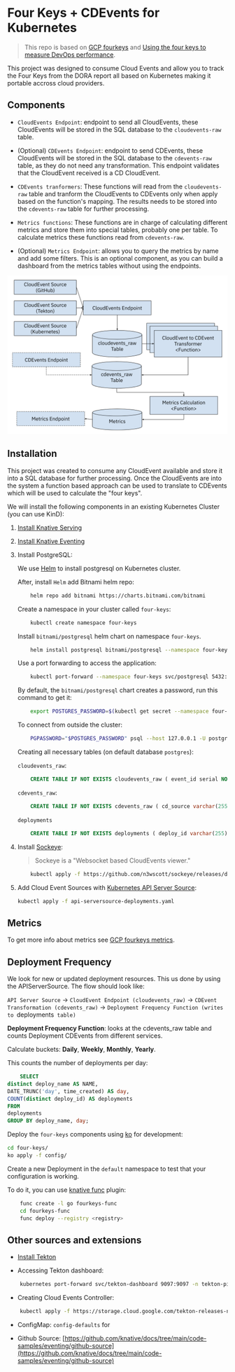 # Four Keys + CDEvents for Kubernetes

> This repo is based on [GCP fourkeys](https://github.com/GoogleCloudPlatform/fourkeys) and [Using the four keys to measure DevOps performance](https://cloud.google.com/blog/products/devops-sre/using-the-four-keys-to-measure-your-devops-performance).

This project was designed to consume Cloud Events and allow you to track the Four Keys from the DORA report all based on Kubernetes making it portable accross cloud providers.

## Components

- `CloudEvents Endpoint`: endpoint to send all CloudEvents, these CloudEvents will be stored in the SQL database to the `cloudevents-raw` table. 

- (Optional) `CDEvents Endpoint`: endpoint to send CDEvents, these CloudEvents will be stored in the SQL database to the `cdevents-raw` table, as they do not need any transformation. This endpoint validates that the CloudEvent received is a CD CloudEvent. 

- `CDEvents tranformers`: These functions will read from the `cloudevents-raw` table and tranform the CloudEvents to CDEvents only when apply based on the function's mapping. The results needs to be stored into the `cdevents-raw` table for further processing.

- `Metrics functions`: These functions are in charge of calculating different metrics and store them into special tables, probably one per table. To calculate metrics these functions read from `cdevents-raw`.

- (Optional) `Metrics Endpoint`: allows you to query the metrics by name and add some filters. This is an optional component, as you can build a dashboard from the metrics tables without using the endpoints.


![imgs/four-keys-architecture.png](imgs/four-keys-architecture.png)

## Installation

This project was created to consume any CloudEvent available and store it into a SQL database for further processing. Once the CloudEvents are into the system a function based approach can be used to translate to CDEvents which will be used to calculate the "four keys".

We will install the following components in an existing Kubernetes Cluster (you can use KinD): 

1. [Install Knative Serving](https://knative.dev/docs/install/yaml-install/serving/install-serving-with-yaml/) 
2. [Install Knative Eventing](https://knative.dev/docs/install/yaml-install/eventing/install-eventing-with-yaml/)

3. Install PostgreSQL: 

    We use [Helm](https://helm.sh/) to install postgresql on Kubernetes cluster.

    After, install `Helm` add Bitnami helm repo:

    ```sh
        helm repo add bitnami https://charts.bitnami.com/bitnami
    ```

    Create a namespace in your cluster called `four-keys`:
    ```sh
        kubectl create namespace four-keys
    ```

    Install `bitnami/postgresql` helm chart on namespace `four-keys`.
    ```sh
        helm install postgresql bitnami/postgresql --namespace four-keys
    ```

    Use a port forwarding to access the application:
    ```sh
        kubectl port-forward --namespace four-keys svc/postgresql 5432:5432
    ```

    By default, the `bitnami/postgresql` chart creates a password, run this command to get it:

    ```sh
        export POSTGRES_PASSWORD=$(kubectl get secret --namespace four-keys postgresql -o jsonpath="{.data.postgres-password}" | base64 -d)
    ```

    To connect from outside the cluster: 
    ```sh
        PGPASSWORD="$POSTGRES_PASSWORD" psql --host 127.0.0.1 -U postgres -d postgres -p 5432
    ```

    Creating all necessary tables (on default database `postgres`):

    `cloudevents_raw`:
    ```sql
        CREATE TABLE IF NOT EXISTS cloudevents_raw ( event_id serial NOT NULL PRIMARY KEY, content json NOT NULL, event_timestamp TIMESTAMP NOT NULL);
    ```

    `cdevents_raw`:
    ```sql
        CREATE TABLE IF NOT EXISTS cdevents_raw ( cd_source varchar(255) NOT NULL, cd_id varchar(255) NOT NULL, cd_timestamp TIMESTAMP NOT NULL, cd_type varchar(255) NOT NULL, cd_subject_id varchar(255) NOT NULL, cd_subject_source varchar(255), content json NOT NULL, PRIMARY KEY (cd_source, cd_id));
    ```

    `deployments`
    ```sql
        CREATE TABLE IF NOT EXISTS deployments ( deploy_id varchar(255) NOT NULL, time_created TIMESTAMP NOT NULL, deploy_name varchar(255) NOT NULL, PRIMARY KEY (deploy_id, time_created, deploy_name));
    ```

4. Install [Sockeye](https://github.com/n3wscott/sockeye):

    > Sockeye is a "Websocket based CloudEvents viewer."

    ```sh
        kubectl apply -f https://github.com/n3wscott/sockeye/releases/download/v0.7.0/release.yaml
    ```

5. Add Cloud Event Sources with [Kubernetes API Server Source](https://knative.dev/docs/eventing/sources/apiserversource/getting-started/#create-an-apiserversource-object):

    ```sh
    kubectl apply -f api-serversource-deployments.yaml
    ```

## Metrics

To get more info about metrics see [GCP fourkeys metrics](https://github.com/GoogleCloudPlatform/fourkeys/blob/main/METRICS.md).

## Deployment Frequency

We look for new or updated deployment resources. This us done by using the APIServerSource. The flow should look like: 

<!-- TODO: add a image tha represents this flow -->
`API Server Source` -> `CloudEvent Endpoint (cloudevents_raw)` -> `CDEvent Transformation (cdevents_raw)` -> `Deployment Frequency Function (writes to `deployments` table)`

**Deployment Frequency Function**: looks at the cdevents_raw table and counts Deployment CDEvents from different services. 

Calculate buckets: **Daily**, **Weekly**, **Monthly**, **Yearly**.

This counts the number of deployments per day: 

```sql
    SELECT
distinct deploy_name AS NAME,
DATE_TRUNC('day', time_created) AS day,
COUNT(distinct deploy_id) AS deployments
FROM
deployments
GROUP BY deploy_name, day;
```

<!-- @TODO: we should filter by "deployment name", as this is currently all deployments -->

Deploy the `four-keys` components using [ko](https://ko.build/install/) for development:

```bash
cd four-keys/
ko apply -f config/
```


Create a new Deployment in the `default` namespace to test that your configuration is working.

To do it, you can use [knative func](https://knative.dev/docs/getting-started/install-func/) plugin:

```sh
    func create -l go fourkeys-func
    cd fourkeys-func
    func deploy --registry <registry>
```

## Other sources and extensions

- [Install Tekton](https://github.com/cdfoundation/sig-events/tree/main/poc/tekton)

- Accessing Tekton dashboard: 
```sh
    kubernetes port-forward svc/tekton-dashboard 9097:9097 -n tekton-pipelines
```

- Creating Cloud Events Controller: 
```sh
    kubectl apply -f https://storage.cloud.google.com/tekton-releases-nightly/cloudevents/latest/release.yaml
```

- ConfigMap: `config-defaults` for <SINK URL>
  
- Github Source: [https://github.com/knative/docs/tree/main/code-samples/eventing/github-source](https://github.com/knative/docs/tree/main/code-samples/eventing/github-source)